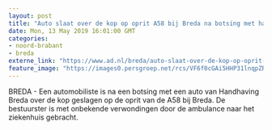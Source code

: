 ```yaml
---
layout: post
title: "Auto slaat over de kop op oprit A58 bij Breda na botsing met handhavingsbusje"
date: Mon, 13 May 2019 16:01:00 GMT
categories: 
- noord-brabant 
- breda 
externe_link: "https://www.ad.nl/breda/auto-slaat-over-de-kop-op-oprit-a58-bij-breda-na-botsing-met-handhavingsbusje~ab17b637/"
feature_image: "https://images0.persgroep.net/rcs/VF6f0cGAi5HHP31lnqpZRA4m1PA/diocontent/148257412/_fitwidth/400/?appId=21791a8992982cd8da851550a453bd7f&quality=0.7"
---
```


BREDA - Een automobiliste is na een botsing met een auto van Handhaving Breda over de kop geslagen op de oprit van de A58 bij Breda. De bestuurster is met onbekende verwondingen door de ambulance naar het ziekenhuis gebracht.
